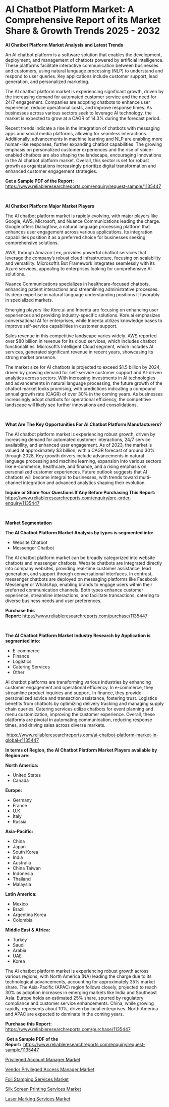 <p><h1>AI Chatbot Platform Market: A Comprehensive Report of its Market Share & Growth Trends 2025 - 2032</h1></p><p><strong>AI Chatbot Platform Market Analysis and Latest Trends</strong></p>
<p><p>An AI chatbot platform is a software solution that enables the development, deployment, and management of chatbots powered by artificial intelligence. These platforms facilitate interactive communication between businesses and customers, using natural language processing (NLP) to understand and respond to user queries. Key applications include customer support, lead generation, and personalized marketing.</p><p>The AI chatbot platform market is experiencing significant growth, driven by the increasing demand for automated customer service and the need for 24/7 engagement. Companies are adopting chatbots to enhance user experience, reduce operational costs, and improve response times. As businesses across various sectors seek to leverage AI technology, the market is expected to grow at a CAGR of 14.3% during the forecast period. </p><p>Recent trends indicate a rise in the integration of chatbots with messaging apps and social media platforms, allowing for seamless interactions. Additionally, advancements in machine learning and NLP are enabling more human-like responses, further expanding chatbot capabilities. The growing emphasis on personalized customer experiences and the rise of voice-enabled chatbots are also shaping the landscape, encouraging innovations in the AI chatbot platform market. Overall, this sector is set for robust growth as organizations increasingly prioritize digital transformation and enhanced customer engagement strategies.</p></p>
<p><strong>Get a Sample PDF of the Report:&nbsp;</strong> <a href="https://www.reliableresearchreports.com/enquiry/request-sample/1135447?utm_campaign=83&utm_medium=2&utm_source=Github&utm_content=ia&utm_term=09032025&utm_id=ai-chatbot-platform">https://www.reliableresearchreports.com/enquiry/request-sample/1135447</a></p>
<p>&nbsp;</p>
<p><strong>AI Chatbot Platform Major Market Players</strong></p>
<p><p>The AI chatbot platform market is rapidly evolving, with major players like Google, AWS, Microsoft, and Nuance Communications leading the charge. Google offers Dialogflow, a natural language processing platform that enhances user engagement across various applications. Its integration capabilities position it as a preferred choice for businesses seeking comprehensive solutions.</p><p>AWS, through Amazon Lex, provides powerful chatbot services that leverage the company’s robust cloud infrastructure, focusing on scalability and versatility. Microsoft’s Bot Framework integrates seamlessly with its Azure services, appealing to enterprises looking for comprehensive AI solutions.</p><p>Nuance Communications specializes in healthcare-focused chatbots, enhancing patient interactions and streamlining administrative processes. Its deep expertise in natural language understanding positions it favorably in specialized markets.</p><p>Emerging players like Kore.ai and Inbenta are focusing on enhancing user experiences and providing industry-specific solutions. Kore.ai emphasizes conversational AI for enterprises, while Inbenta utilizes knowledge bases to improve self-service capabilities in customer support.</p><p>Sales revenue in this competitive landscape varies widely. AWS reported over $80 billion in revenue for its cloud services, which includes chatbot functionalities. Microsoft’s Intelligent Cloud segment, which includes AI services, generated significant revenue in recent years, showcasing its strong market presence.</p><p>The market size for AI chatbots is projected to exceed $1.5 billion by 2024, driven by growing demand for self-service customer support and AI-driven analytics across sectors. With increasing investments in AI technologies and advancements in natural language processing, the future growth of the chatbot market looks promising, with predictions indicating a compound annual growth rate (CAGR) of over 30% in the coming years. As businesses increasingly adopt chatbots for operational efficiency, the competitive landscape will likely see further innovations and consolidations.</p></p>
<p>&nbsp;</p>
<p><strong>What Are The Key Opportunities For AI Chatbot Platform Manufacturers?</strong></p>
<p><p>The AI chatbot platform market is experiencing robust growth, driven by increasing demand for automated customer interactions, 24/7 service availability, and enhanced user engagement. As of 2023, the market is valued at approximately $3 billion, with a CAGR forecast of around 30% through 2028. Key growth drivers include advancements in natural language processing and machine learning, expansion into various sectors like e-commerce, healthcare, and finance, and a rising emphasis on personalized customer experiences. Future outlook suggests that AI chatbots will become integral to businesses, with trends toward multi-channel integration and advanced analytics shaping their evolution.</p></p>
<p><strong>Inquire or Share Your Questions If Any Before Purchasing This Report:</strong> <a href="https://www.reliableresearchreports.com/enquiry/pre-order-enquiry/1135447?utm_campaign=83&utm_medium=2&utm_source=Github&utm_content=ia&utm_term=09032025&utm_id=ai-chatbot-platform">https://www.reliableresearchreports.com/enquiry/pre-order-enquiry/1135447</a></p>
<p>&nbsp;</p>
<p><strong>Market Segmentation</strong></p>
<p><strong>The AI Chatbot Platform Market Analysis by types is segmented into:</strong></p>
<p><ul><li>Website Chatbot</li><li>Messenger Chatbot</li></ul></p>
<p><p>The AI chatbot platform market can be broadly categorized into website chatbots and messenger chatbots. Website chatbots are integrated directly into company websites, providing real-time customer assistance, lead generation, and support through conversational interfaces. In contrast, messenger chatbots are deployed on messaging platforms like Facebook Messenger or WhatsApp, enabling brands to engage users within their preferred communication channels. Both types enhance customer experience, streamline interactions, and facilitate transactions, catering to diverse business needs and user preferences.</p></p>
<p><strong>Purchase this Report:&nbsp;</strong><a href="https://www.reliableresearchreports.com/purchase/1135447?utm_campaign=83&utm_medium=2&utm_source=Github&utm_content=ia&utm_term=09032025&utm_id=ai-chatbot-platform">https://www.reliableresearchreports.com/purchase/1135447</a></p>
<p>&nbsp;</p>
<p><strong>The AI Chatbot Platform Market Industry Research by Application is segmented into:</strong></p>
<p><ul><li>E-commerce</li><li>Finance</li><li>Logistics</li><li>Catering Services</li><li>Other</li></ul></p>
<p><p>AI chatbot platforms are transforming various industries by enhancing customer engagement and operational efficiency. In e-commerce, they streamline product inquiries and support. In finance, they provide personalized advice and transaction assistance, fostering trust. Logistics benefits from chatbots by optimizing delivery tracking and managing supply chain queries. Catering services utilize chatbots for event planning and menu customization, improving the customer experience. Overall, these platforms are pivotal in automating communication, reducing response times, and driving sales across diverse markets.</p></p>
<p><a href="https://www.reliableresearchreports.com/ai-chatbot-platform-market-in-global-r1135447?utm_campaign=83&utm_medium=2&utm_source=Github&utm_content=ia&utm_term=09032025&utm_id=ai-chatbot-platform">&nbsp;https://www.reliableresearchreports.com/ai-chatbot-platform-market-in-global-r1135447</a></p>
<p><strong>In terms of Region, the AI Chatbot Platform Market Players available by Region are:</strong></p>
<p>
    <p> <strong> North America: </strong>
        <ul>
            <li>United States</li>
            <li>Canada</li>
        </ul>
        </p> 
    <p> <strong> Europe: </strong>
        <ul>
            <li>Germany</li>
            <li>France</li>
            <li>U.K.</li>
            <li>Italy</li>
            <li>Russia</li>
        </ul>
        </p> 
    <p> <strong> Asia-Pacific: </strong>
        <ul>
            <li>China</li>
            <li>Japan</li>
            <li>South Korea</li>
            <li>India</li>
            <li>Australia</li>
            <li>China Taiwan</li>
            <li>Indonesia</li>
            <li>Thailand</li>
            <li>Malaysia</li>
        </ul>
        </p> 
    <p> <strong> Latin America: </strong>
        <ul>
            <li>Mexico</li>
            <li>Brazil</li>
            <li>Argentina Korea</li>
            <li>Colombia</li>
        </ul>
        </p> 
    <p> <strong> Middle East & Africa: </strong>
        <ul>
            <li>Turkey</li>
            <li>Saudi</li>
            <li>Arabia</li>
            <li>UAE</li>
            <li>Korea</li>
        </ul>
    </p>
    </p>
<p><p>The AI chatbot platform market is experiencing robust growth across various regions, with North America (NA) leading the charge due to its technological advancements, accounting for approximately 35% market share. The Asia-Pacific (APAC) region follows closely, projected to reach 30% as adoption increases in emerging markets like India and Southeast Asia. Europe holds an estimated 25% share, spurred by regulatory compliance and customer service enhancements. China, while growing rapidly, represents about 10%, driven by local enterprises. North America and APAC are expected to dominate in the coming years.</p></p>
<p><strong>Purchase this Report: </strong><a href="https://www.reliableresearchreports.com/purchase/1135447?utm_campaign=83&utm_medium=2&utm_source=Github&utm_content=ia&utm_term=09032025&utm_id=ai-chatbot-platform">https://www.reliableresearchreports.com/purchase/1135447</a></p>
<p>&nbsp;<strong>Get a Sample PDF of the Report:&nbsp;&nbsp;</strong><a href="https://www.reliableresearchreports.com/enquiry/request-sample/1135447?utm_campaign=83&utm_medium=2&utm_source=Github&utm_content=ia&utm_term=09032025&utm_id=ai-chatbot-platform">https://www.reliableresearchreports.com/enquiry/request-sample/1135447</a></p>
<p><strong></strong></p>
<p><p><a href="https://github.com/keohannchavo/Market-Research-Report-List-1/blob/main/privileged-account-manager-market.md?utm_campaign=83&utm_medium=2&utm_source=Github&utm_content=ia&utm_term=09032025&utm_id=ai-chatbot-platform">Privileged Account Manager Market</a></p><p><a href="https://github.com/dukerghostki/Market-Research-Report-List-1/blob/main/vendor-privileged-access-manager-market.md?utm_campaign=83&utm_medium=2&utm_source=Github&utm_content=ia&utm_term=09032025&utm_id=ai-chatbot-platform">Vendor Privileged Access Manager Market</a></p><p><a href="https://github.com/taveyasenay/Market-Research-Report-List-1/blob/main/foil-stamping-services-market.md?utm_campaign=83&utm_medium=2&utm_source=Github&utm_content=ia&utm_term=09032025&utm_id=ai-chatbot-platform">Foil Stamping Services Market</a></p><p><a href="https://github.com/ssaradulai/Market-Research-Report-List-1/blob/main/silk-screen-printing-services-market.md?utm_campaign=83&utm_medium=2&utm_source=Github&utm_content=ia&utm_term=09032025&utm_id=ai-chatbot-platform">Silk Screen Printing Services Market</a></p><p><a href="https://github.com/janotjuljo/Market-Research-Report-List-1/blob/main/laser-marking-services-market.md?utm_campaign=83&utm_medium=2&utm_source=Github&utm_content=ia&utm_term=09032025&utm_id=ai-chatbot-platform">Laser Marking Services Market</a></p></p>